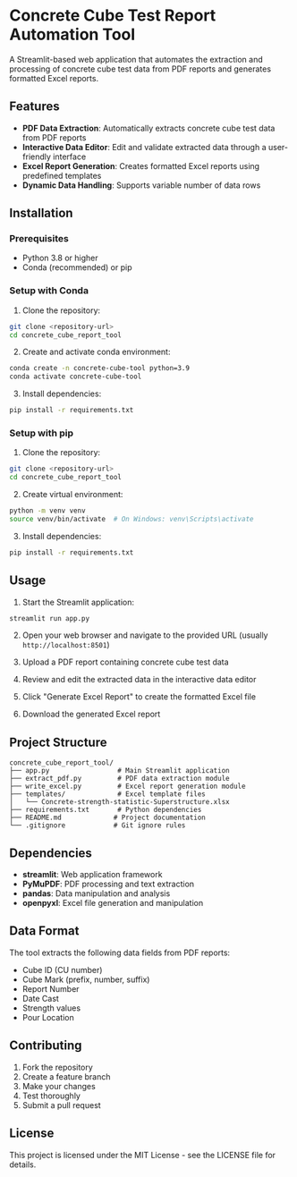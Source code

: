 # Concrete Cube Test Report Automation Tool

A Streamlit-based web application that automates the extraction and processing of concrete cube test data from PDF reports and generates formatted Excel reports.

## Features

- **PDF Data Extraction**: Automatically extracts concrete cube test data from PDF reports
- **Interactive Data Editor**: Edit and validate extracted data through a user-friendly interface
- **Excel Report Generation**: Creates formatted Excel reports using predefined templates
- **Dynamic Data Handling**: Supports variable number of data rows

## Installation

### Prerequisites

- Python 3.8 or higher
- Conda (recommended) or pip

### Setup with Conda

1. Clone the repository:

```bash
git clone <repository-url>
cd concrete_cube_report_tool
```

2. Create and activate conda environment:

```bash
conda create -n concrete-cube-tool python=3.9
conda activate concrete-cube-tool
```

3. Install dependencies:

```bash
pip install -r requirements.txt
```

### Setup with pip

1. Clone the repository:

```bash
git clone <repository-url>
cd concrete_cube_report_tool
```

2. Create virtual environment:

```bash
python -m venv venv
source venv/bin/activate  # On Windows: venv\Scripts\activate
```

3. Install dependencies:

```bash
pip install -r requirements.txt
```

## Usage

1. Start the Streamlit application:

```bash
streamlit run app.py
```

2. Open your web browser and navigate to the provided URL (usually `http://localhost:8501`)

3. Upload a PDF report containing concrete cube test data

4. Review and edit the extracted data in the interactive data editor

5. Click "Generate Excel Report" to create the formatted Excel file

6. Download the generated Excel report

## Project Structure

```
concrete_cube_report_tool/
├── app.py                 # Main Streamlit application
├── extract_pdf.py         # PDF data extraction module
├── write_excel.py         # Excel report generation module
├── templates/             # Excel template files
│   └── Concrete-strength-statistic-Superstructure.xlsx
├── requirements.txt       # Python dependencies
├── README.md             # Project documentation
└── .gitignore            # Git ignore rules
```

## Dependencies

- **streamlit**: Web application framework
- **PyMuPDF**: PDF processing and text extraction
- **pandas**: Data manipulation and analysis
- **openpyxl**: Excel file generation and manipulation

## Data Format

The tool extracts the following data fields from PDF reports:

- Cube ID (CU number)
- Cube Mark (prefix, number, suffix)
- Report Number
- Date Cast
- Strength values
- Pour Location

## Contributing

1. Fork the repository
2. Create a feature branch
3. Make your changes
4. Test thoroughly
5. Submit a pull request

## License

This project is licensed under the MIT License - see the LICENSE file for details.
